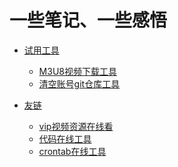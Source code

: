 # 一些笔记、一些感悟

- [试用工具]()
    * [M3U8视频下载工具](https://llychao.github.io/m3u8-downloader/)
    * [清空账号git仓库工具](https://github.com/llychao/github-clear)

- [友链]()
    * [vip视频资源在线看](http://www.softhome.cc/vip/?)
    * [代码在线工具](https://tool.lu/coderunner/)
    * [crontab在线工具](https://tool.lu/crontab/)
